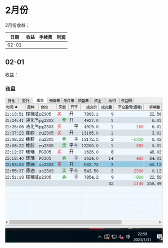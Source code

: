 # 2月份

2月份收益：

| 日期  | 收益 | 手续费 | 利润 |
| ----- | ---- | ------ | ---- |
| 02-01 |      |        |      |



## 02-01

收益：



### 夜盘

![20230201-1](../../images/202302/20230201-1.png)
